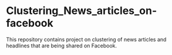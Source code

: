 # Clustering_News_articles_on-facebook
This repository contains project on clustering of news articles and headlines that are being shared on Facebook. 
